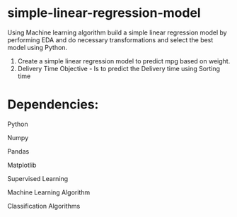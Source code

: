 # simple-linear-regression-model
Using Machine learning algorithm build a simple linear regression model by performing EDA and do necessary transformations and select the best model using Python.
1. Create a simple linear regression model to predict mpg based on weight.
2. Delivery Time 
   Objective  - Is to predict the Delivery time using Sorting time

# Dependencies:
Python

Numpy

Pandas

Matplotlib

Supervised Learning

Machine Learning Algorithm

Classification Algorithms
